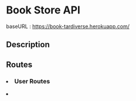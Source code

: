 # Book Store API

baseURL : https://book-tardiverse.herokuapp.com/

## Description
<h2>Routes</h2>
<h3><li>User Routes</li></h3>
<li type="arrow"></li>